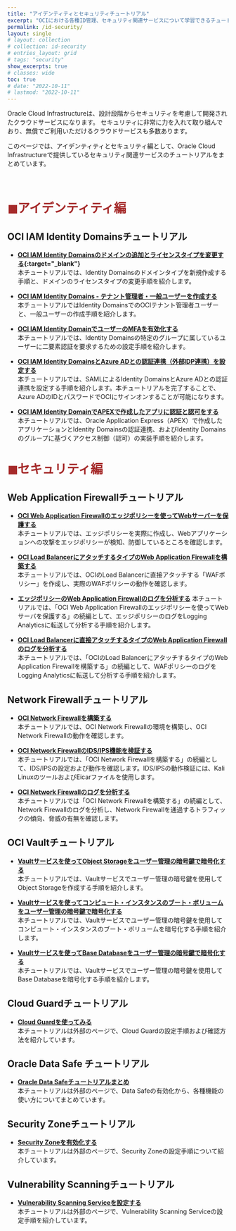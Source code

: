 ```yaml
---
title: "アイデンティティとセキュリティチュートリアル"
excerpt: "OCIにおける各種ID管理、セキュリティ関連サービスについて学習できるチュートリアルです。"
permalink: /id-security/
layout: single
# layout: collection
# collection: id-security
# entries_layout: grid
# tags: "security"
show_excerpts: true
# classes: wide
toc: true
# date: "2022-10-11"
# lastmod: "2022-10-11"
---
```


Oracle Cloud Infrastructureは、設計段階からセキュリティを考慮して開発されたクラウドサービスになります。
セキュリティに非常に力を入れて取り組んでおり、無償でご利用いただけるクラウドサービスも多数あります。

このページでは、アイデンティティとセキュリティ編として、Oracle Cloud Infrastructureで提供しているセキュリティ関連サービスのチュートリアルをまとめています。

<br/>

#  <span style="color: brown; ">◼︎アイデンティティ編</span>

## OCI IAM Identity Domainsチュートリアル

+ **[OCI IAM Identity Domainsのドメインの追加とライセンスタイプを変更する](https://oracle-japan.github.io/ocitutorials/id-security/identitydomains-add-domains-license/){:target="_blank"}**  
   本チュートリアルでは、Identity Domainsのドメインタイプを新規作成する手順と、ドメインのライセンスタイプの変更手順を紹介します。

+ **[OCI IAM Identity Domains - テナント管理者・一般ユーザーを作成する](https://oracle-japan.github.io/ocitutorials/id-security/identitydomains-admin-users/)**  
   本チュートリアルではIdentity DomainsでのOCIテナント管理者ユーザーと、一般ユーザーの作成手順を紹介します。

+ **[OCI IAM Identity DomainでユーザーのMFAを有効化する](https://oracle-japan.github.io/ocitutorials/id-security/identitydomain-mfa/)**  
   本チュートリアルでは、Identity Domainsの特定のグループに属しているユーザーに二要素認証を要求するための設定手順を紹介します。

+ **[OCI IAM Identity DomainsとAzure ADとの認証連携（外部IDP連携）を設定する](https://oracle-japan.github.io/ocitutorials/id-security/identitydomains-AzureAD/)**  
   本チュートリアルでは、SAMLによるIdentity DomainsとAzure ADとの認証連携を設定する手順を紹介します。本チュートリアルを完了することで、Azure ADのIDとパスワードでOCIにサインオンすることが可能になります。

+ **[OCI IAM Identity DomainでAPEXで作成したアプリに認証と認可をする](https://oracle-japan.github.io/ocitutorials/id-security/identitydomain-apex-sso/)**  
   本チュートリアルでは、Oracle Application Express（APEX）で作成したアプリケーションとIdentity Domainsの認証連携、およびIdentity Domainsのグループに基づくアクセス制御（認可）の実装手順を紹介します。



#  <span style="color: brown; ">◼︎セキュリティ編</span>

## Web Application Firewallチュートリアル

+ **[OCI Web Application Firewallのエッジポリシーを使ってWebサーバーを保護する](https://oracle-japan.github.io/ocitutorials/id-security/waf-edge-policy/)**  
   本チュートリアルでは、エッジポリシーを実際に作成し、Webアプリケーションへの攻撃をエッジポリシーが検知、防御しているところを確認します。

+ **[OCI Load BalancerにアタッチするタイプのWeb Application Firewallを構築する](https://oracle-japan.github.io/ocitutorials/id-security/web-application-firewall-v2/)**  
   本チュートリアルでは、OCIのLoad Balancerに直接アタッチする「WAFポリシー」を作成し、実際のWAFポリシーの動作を確認します。

+ **[エッジポリシーのWeb Application Firewallのログを分析する](https://oracle-japan.github.io/ocitutorials/id-security/waf-edge-log-analytics/)**
   本チュートリアルでは、「OCI Web Application Firewallのエッジポリシーを使ってWebサーバを保護する」の続編として、エッジポリシーのログをLogging Analyticsに転送して分析する手順を紹介します。

+ **[OCI Load Balancerに直接アタッチするタイプのWeb Application Firewallのログを分析する](/ocitutorials/id-security/waf-v2-log)**  
   本チュートリアルでは、「OCIのLoad BalancerにアタッチするタイプのWeb Application Firewallを構築する」の続編として、WAFポリシーのログをLogging Analyticsに転送して分析する手順を紹介します。


## Network Firewallチュートリアル

+ **[OCI Network Firewallを構築する](/ocitutorials/id-security/networkfirewall/)**  
   本チュートリアルでは、OCI Network Firewallの環境を構築し、OCI Network Firewallの動作を確認します。

+ **[OCI Network FirewallのIDS/IPS機能を検証する](/ocitutorials/id-security/networkfirewall-ips/)**  
   本チュートリアルでは、「OCI Network Firewallを構築する」の続編として、IDS/IPSの設定および動作を確認します。IDS/IPSの動作検証には、Kali LinuxのツールおよびEicarファイルを使用します。

+ **[OCI Network Firewallのログを分析する](https://oracle-japan.github.io/ocitutorials/id-security/networkfirewall-la/)**  
   本チュートリアルでは「OCI Network Firewallを構築する」の続編として、Network Firewallのログを分析し、Network Firewallを通過するトラフィックの傾向、脅威の有無を確認します。

## OCI Vaultチュートリアル

+ **[Vaultサービスを使ってObject Storageをユーザー管理の暗号鍵で暗号化する](https://oracle-japan.github.io/ocitutorials/id-security/vault-objectstorage/)**  
   本チュートリアルでは、Vaultサービスでユーザー管理の暗号鍵を使用してObject Storageを作成する手順を紹介します。

+ **[Vaultサービスを使ってコンピュート・インスタンスのブート・ボリュームをユーザー管理の暗号鍵で暗号化する](https://oracle-japan.github.io/ocitutorials/id-security/vault-compute/)**  
   本チュートリアルでは、Vaultサービスでユーザー管理の暗号鍵を使用してコンピュート・インスタンスのブート・ボリュームを暗号化する手順を紹介します。

+ **[Vaultサービスを使ってBase Databaseをユーザー管理の暗号鍵で暗号化する](https://oracle-japan.github.io/ocitutorials/id-security/vault-basedatabase/)**  
   本チュートリアルでは、Vaultサービスでユーザー管理の暗号鍵を使用してBase Databaseを暗号化する手順を紹介します。


## Cloud Guardチュートリアル

+ **[Cloud Guardを使ってみる](https://qiita.com/western24/items/d1469545749866867191)**  
   本チュートリアルは外部のページで、Cloud Guardの設定手順および確認方法を紹介しています。

## Oracle Data Safe チュートリアル

+ **[Oracle Data Safeチュートリアルまとめ](https://oracle-japan.github.io/ocitutorials/id-security/data-safe-tutorials/)**  
   本チュートリアルは外部のページで、Data Safeの有効化から、各種機能の使い方についてまとめています。   

## Security Zoneチュートリアル

+ **[Security Zoneを有効化する](https://speakerdeck.com/oracle4engineer/scurity-zonesshe-ding-cao-zuo-gaido)**  
   本チュートリアルは外部のページで、Security Zoneの設定手順について紹介しています。

## Vulnerability Scanningチュートリアル

+ **[Vulnerability Scanning Serviceを設定する](https://speakerdeck.com/oracle4engineer/vulnerability-scanning-serviceshe-ding-cao-zuo-gaido)**  
   本チュートリアルは外部のページで、Vulnerability Scanning Serviceの設定手順を紹介しています。